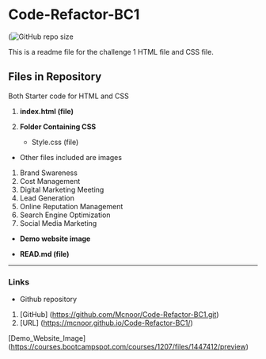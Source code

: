 
<!-- Headline-->
# Code-Refactor-BC1
(![GitHub repo size](https://img.shields.io/github/repo-size/Mcnoor/Code-Refactor-BC1)

This is a readme file for the challenge 1 HTML file and CSS file.

## Files in Repository
Both Starter code for HTML and CSS

1. **index.html (file)**

2. **Folder Containing CSS** 
    - Style.css (file)

*  Other files included are images

1. Brand Swareness 
2. Cost Management
3. Digital Marketing Meeting
4. Lead Generation
5. Online Reputation Management
6. Search Engine Optimization
7. Social Media Marketing 

* **Demo website image**


* **READ.md (file)**

---
### Links

* Github repository
1. [GitHub] (https://github.com/Mcnoor/Code-Refactor-BC1.git)
2. [URL] (https://mcnoor.github.io/Code-Refactor-BC1/)



[Demo_Website_Image]
(https://courses.bootcampspot.com/courses/1207/files/1447412/preview)


